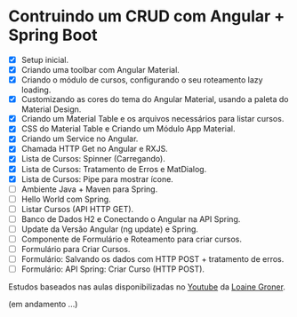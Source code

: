 # Contruindo um CRUD com Angular + Spring Boot
- [x] Setup inicial.
- [x] Criando uma toolbar com Angular Material.
- [x] Criando o módulo de cursos, configurando o seu roteamento lazy loading.
- [x] Customizando as cores do tema do Angular Material, usando a paleta do Material Design.
- [x] Criando um Material Table e os arquivos necessários para listar cursos.
- [x] CSS do Material Table e Criando um Módulo App Material.
- [x] Criando um Service no Angular.
- [x] Chamada HTTP Get no Angular e RXJS.
- [x] Lista de Cursos: Spinner (Carregando).
- [x] Lista de Cursos: Tratamento de Erros e MatDialog.
- [x] Lista de Cursos: Pipe para mostrar ícone.
- [ ] Ambiente Java + Maven para Spring.
- [ ] Hello World com Spring.
- [ ] Listar Cursos (API HTTP GET).
- [ ] Banco de Dados H2 e Conectando o Angular na API Spring.
- [ ] Update da Versão Angular (ng update) e Spring.
- [ ] Componente de Formulário e Roteamento para criar cursos.
- [ ] Formulário para Criar Cursos.
- [ ] Formulário: Salvando os dados com HTTP POST + tratamento de erros.
- [ ] Formulário: API Spring: Criar Curso (HTTP POST).

Estudos baseados nas aulas disponibilizadas no [Youtube](https://www.youtube.com/playlist?list=PLGxZ4Rq3BOBpwaVgAPxTxhdX_TfSVlTcY) da [Loaine Groner](https://github.com/loiane).
<p>(em andamento ...)</p>


